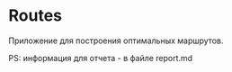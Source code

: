 # Routes

Приложение для построения оптимальных маршрутов.

PS: информация для отчета - в файле report.md